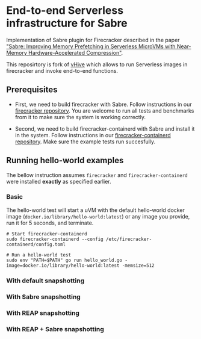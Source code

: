 # End-to-end Serverless infrastructure for Sabre

Implementation of Sabre plugin for Firecracker described in the paper ["Sabre: Improving Memory Prefetching in Serverless MicroVMs with Near-Memory Hardware-Accelerated Compression"]().

This reposirtory is fork of [vHive](https://github.com/vhive-serverless/vHive) which allows to run Serverless images in firecracker and invoke end-to-end functions.


## Prerequisites

* First, we need to build firecracker with Sabre. Follow instructions in our [firecracker repository](https://github.com/barabanshek/firecracker/tree/sabre/sabre). You are welcome to run all tests and benchmarks from it to make sure the system is working correctly.

* Second, we need to build firecracker-containerd with Sabre and install it in the system. Follow instructions in our [firecracker-containerd repository](https://github.com/barabanshek/firecracker-containerd/tree/sabre/sabre). Make sure the example tests run succesfully.


## Running hello-world examples

The bellow instruction assumes `firecracker` and `firecracker-containerd` were installed **exactly** as specified earlier.

### Basic

The hello-world test will start a uVM with the default hello-world docker image (`docker.io/library/hello-world:latest`) or any image you provide, run it for 5 seconds, and terminate.

```
# Start firecracker-containerd
sudo firecracker-containerd --config /etc/firecracker-containerd/config.toml

# Run a hello-world test
sudo env "PATH=$PATH" go run hello_world.go -image=docker.io/library/hello-world:latest -memsize=512
```

### With default snapshotting

### With Sabre snapshotting

### With REAP snapshotting

### With REAP + Sabre snapshotting
